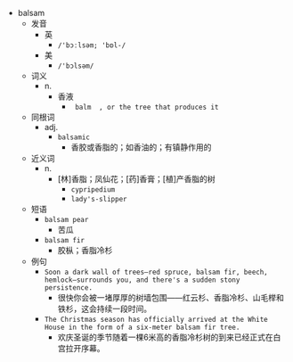 - balsam
  - 发音
    - 英
      - `/'bɔːlsəm; 'bɒl-/`
    - 美
      - `/'bɔlsəm/`
  - 词义
    - n.
      - 香液
        - ` balm  , or the tree that produces it`
  - 同根词
    - adj.
      - `balsamic`
        - 香胶或香脂的；如香油的；有镇静作用的
  - 近义词
    - n.
      - [林]香脂；凤仙花；[药]香膏；[植]产香脂的树
        - `cypripedium`
        - `lady's-slipper`
  - 短语
    - `balsam pear`
      - 苦瓜 
    - `balsam fir`
      - 胶枞；香脂冷杉 
  - 例句
    - `Soon a dark wall of trees—red spruce, balsam fir, beech, hemlock—surrounds you, and there's a sudden stony persistence.`
      - 很快你会被一堵厚厚的树墙包围——红云杉、香脂冷杉、山毛榉和铁杉，这会持续一段时间。
    - `The Christmas season has officially arrived at the White House in the form of a six-meter balsam fir tree.`
      - 欢庆圣诞的季节随着一棵6米高的香脂冷杉树的到来已经正式在白宫拉开序幕。

